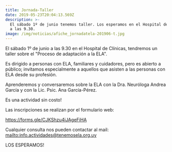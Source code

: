 ```yaml
---
title: Jornada-Taller
date: 2019-05-23T20:04:13.569Z
description: >-
  El sábado 1º de junio tenemos taller. Los esperamos en el Hospital de Clínicas
  a las 9.30.
image: /img/noticias/afiche_jornadatela-201906-t.jpg
---
```

El sábado 1º de junio a las 9.30 en el Hospital de Clínicas, tendremos un taller sobre el "Proceso de adaptación a la ELA".

Es dirigido a personas con ELA, familiares y cuidadores, pero es abierto a público; invitamos especialmente a aquellos que asisten a las personas con ELA desde su profesión. 

Aprenderemos y conversaremos sobre la ELA con la Dra. Neuróloga Andrea García y con la Lic. Psic. Ana García-Pérez.

Es una actividad sin costo!

Las inscripciones se realizan por el formulario web:

<https://forms.gle/CJKShzu4iJAgeFiHA>

Cualquier consulta nos pueden contactar al mail: <mailto:info.actividades@tenemosela.org.uy>

LOS ESPERAMOS!
